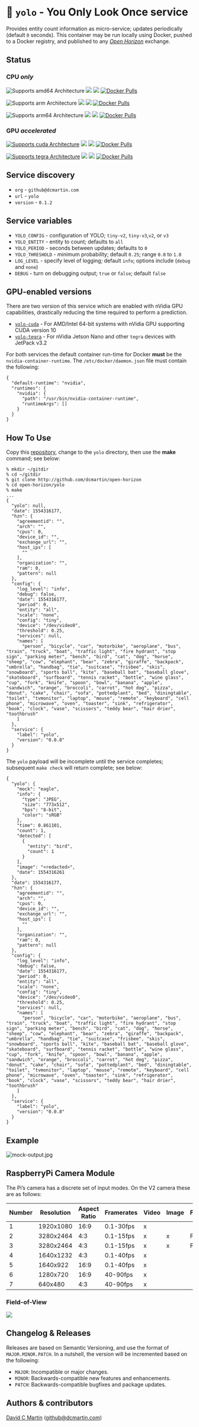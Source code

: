 # &#128064; `yolo` - You Only Look Once service

Provides entity count information as micro-service; updates periodically (default `0` seconds).  This container may be run locally using Docker, pushed to a Docker registry, and published to any [_Open Horizon_][open-horizon] exchange.

## Status

### CPU _only_

![Supports amd64 Architecture][amd64-shield]
[![](https://images.microbadger.com/badges/image/dcmartin/amd64_yolo.svg)](https://microbadger.com/images/dcmartin/amd64_yolo)
[![](https://images.microbadger.com/badges/version/dcmartin/amd64_yolo.svg)](https://microbadger.com/images/dcmartin/amd64_yolo "Get your own version badge on microbadger.com")
[![Docker Pulls][pulls-amd64]][docker-amd64]

[docker-amd64]: https://hub.docker.com/r/dcmartin/amd64_yolo
[pulls-amd64]: https://img.shields.io/docker/pulls/dcmartin/amd64_yolo.svg

![Supports arm Architecture][arm-shield]
[![](https://images.microbadger.com/badges/image/dcmartin/arm_yolo.svg)](https://microbadger.com/images/dcmartin/arm_yolo)
[![](https://images.microbadger.com/badges/version/dcmartin/arm_yolo.svg)](https://microbadger.com/images/dcmartin/arm_yolo "Get your own version badge on microbadger.com")
[![Docker Pulls][pulls-arm]][docker-arm]

[docker-arm]: https://hub.docker.com/r/dcmartin/arm_yolo
[pulls-arm]: https://img.shields.io/docker/pulls/dcmartin/arm_yolo.svg

![Supports arm64 Architecture][arm64-shield]
[![](https://images.microbadger.com/badges/image/dcmartin/arm64_yolo.svg)](https://microbadger.com/images/dcmartin/arm64_yolo)
[![](https://images.microbadger.com/badges/version/dcmartin/arm64_yolo.svg)](https://microbadger.com/images/dcmartin/arm64_yolo "Get your own version badge on microbadger.com")
[![Docker Pulls][pulls-arm64]][docker-arm64]

[docker-arm64]: https://hub.docker.com/r/dcmartin/arm64_yolo
[pulls-arm64]: https://img.shields.io/docker/pulls/dcmartin/arm64_yolo.svg

[arm64-shield]: https://img.shields.io/badge/arm64-yes-green.svg
[amd64-shield]: https://img.shields.io/badge/amd64-yes-green.svg
[arm-shield]: https://img.shields.io/badge/arm-yes-green.svg

### GPU _accelerated_

[docker-cuda]: https://hub.docker.com/r/dcmartin/amd64_yolo-cuda
[pulls-cuda]: https://img.shields.io/docker/pulls/dcmartin/amd64_yolo-cuda.svg
[cuda-shield]: https://img.shields.io/badge/cuda-yes-green.svg
[![Supports cuda Architecture][cuda-shield]](../yolo-cuda/README.md)
[![](https://images.microbadger.com/badges/image/dcmartin/amd64_yolo-cuda.svg)](https://microbadger.com/images/dcmartin/amd64_yolo-cuda)
[![](https://images.microbadger.com/badges/version/dcmartin/amd64_yolo-cuda.svg)](https://microbadger.com/images/dcmartin/amd64_yolo-cuda "Get your own version badge on microbadger.com")
[![Docker Pulls][pulls-cuda]][docker-cuda]

[docker-tegra]: https://hub.docker.com/r/dcmartin/arm64_yolo-tegra
[pulls-tegra]: https://img.shields.io/docker/pulls/dcmartin/arm64_yolo-tegra.svg
[tegra-shield]: https://img.shields.io/badge/tegra-yes-green.svg
[![Supports tegra Architecture][tegra-shield]](../yolo-tegra/README.md)
[![](https://images.microbadger.com/badges/image/dcmartin/arm64_yolo-tegra.svg)](https://microbadger.com/images/dcmartin/arm64_yolo-tegra)
[![](https://images.microbadger.com/badges/version/dcmartin/arm64_yolo-tegra.svg)](https://microbadger.com/images/dcmartin/arm64_yolo-tegra "Get your own version badge on microbadger.com")
[![Docker Pulls][pulls-tegra]][docker-tegra]


## Service discovery
+ `org` - `github@dcmartin.com`
+ `url` - `yolo`
+ `version` - `0.1.2`

## Service variables
+ `YOLO_CONFIG` - configuration of YOLO; `tiny-v2`, `tiny-v3`,`v2`, or `v3`
+ `YOLO_ENTITY` - entity to count; defaults to `all`
+ `YOLO_PERIOD` - seconds between updates; defaults to `0`
+ `YOLO_THRESHOLD` - minimum probability; default `0.25`; range `0.0` to `1.0`
+ `LOG_LEVEL` - specify level of logging; default `info`; options include (`debug` and `none`)
+ `DEBUG` - turn on debugging output; `true` or `false`; default `false`

## GPU-enabled versions
There are two version of this service which are enabled with nVidia GPU capabilities, drastically reducing the time required to perform a prediction.

+ [`yolo-cuda`](../yolo-cuda/README.md) - For AMD/Intel 64-bit systems with nVidia GPU supporting CUDA version 10
+ [`yolo-tegra`](../yolo-tegra/README.md) - For nVidia Jetson Nano and other `tegra` devices with JetPack v3.2

For both services the default container run-time for Docker **must** be the `nvidia-container-runtime`.  The `/etc/docker/daemon.json` file must contain the following:

```
{
  "default-runtime": "nvidia",
  "runtimes": {
    "nvidia": {
      "path": "/usr/bin/nvidia-container-runtime",
      "runtimeArgs": []
    }
  }
}
```

## How To Use

Copy this [repository][repository], change to the `yolo` directory, then use the **make** command; see below:

```
% mkdir ~/gitdir
% cd ~/gitdir
% git clone http://github.com/dcmartin/open-horizon
% cd open-horizon/yolo
% make
...
{
  "yolo": null,
  "date": 1554316177,
  "hzn": {
    "agreementid": "",
    "arch": "",
    "cpus": 0,
    "device_id": "",
    "exchange_url": "",
    "host_ips": [
      ""
    ],
    "organization": "",
    "ram": 0,
    "pattern": null
  },
  "config": {
    "log_level": "info",
    "debug": false,
    "date": 1554316177,
    "period": 0,
    "entity": "all",
    "scale": "none",
    "config": "tiny",
    "device": "/dev/video0",
    "threshold": 0.25,
    "services": null,
    "names": [
      "person", "bicycle", "car", "motorbike", "aeroplane", "bus", "train", "truck", "boat", "traffic light", "fire hydrant", "stop sign", "parking meter", "bench", "bird", "cat", "dog", "horse", "sheep", "cow", "elephant", "bear", "zebra", "giraffe", "backpack", "umbrella", "handbag", "tie", "suitcase", "frisbee", "skis", "snowboard", "sports ball", "kite", "baseball bat", "baseball glove", "skateboard", "surfboard", "tennis racket", "bottle", "wine glass", "cup", "fork", "knife", "spoon", "bowl", "banana", "apple", "sandwich", "orange", "broccoli", "carrot", "hot dog", "pizza", "donut", "cake", "chair", "sofa", "pottedplant", "bed", "diningtable", "toilet", "tvmonitor", "laptop", "mouse", "remote", "keyboard", "cell phone", "microwave", "oven", "toaster", "sink", "refrigerator", "book", "clock", "vase", "scissors", "teddy bear", "hair drier", "toothbrush"
    ]
  },
  "service": {
    "label": "yolo",
    "version": "0.0.8"
  }
}
```

The `yolo` payload will be incomplete until the service completes; subsequent `make check` will return complete; see below:

```
{
  "yolo": {
    "mock": "eagle",
    "info": {
      "type": "JPEG",
      "size": "773x512",
      "bps": "8-bit",
      "color": "sRGB"
    },
    "time": 0.861101,
    "count": 1,
    "detected": [
      {
        "entity": "bird",
        "count": 1
      }
    ],
    "image": "<redacted>",
    "date": 1554316261
  },
  "date": 1554316177,
  "hzn": {
    "agreementid": "",
    "arch": "",
    "cpus": 0,
    "device_id": "",
    "exchange_url": "",
    "host_ips": [
      ""
    ],
    "organization": "",
    "ram": 0,
    "pattern": null
  },
  "config": {
    "log_level": "info",
    "debug": false,
    "date": 1554316177,
    "period": 0,
    "entity": "all",
    "scale": "none",
    "config": "tiny",
    "device": "/dev/video0",
    "threshold": 0.25,
    "services": null,
    "names": [
      "person", "bicycle", "car", "motorbike", "aeroplane", "bus", "train", "truck", "boat", "traffic light", "fire hydrant", "stop sign", "parking meter", "bench", "bird", "cat", "dog", "horse", "sheep", "cow", "elephant", "bear", "zebra", "giraffe", "backpack", "umbrella", "handbag", "tie", "suitcase", "frisbee", "skis", "snowboard", "sports ball", "kite", "baseball bat", "baseball glove", "skateboard", "surfboard", "tennis racket", "bottle", "wine glass", "cup", "fork", "knife", "spoon", "bowl", "banana", "apple", "sandwich", "orange", "broccoli", "carrot", "hot dog", "pizza", "donut", "cake", "chair", "sofa", "pottedplant", "bed", "diningtable", "toilet", "tvmonitor", "laptop", "mouse", "remote", "keyboard", "cell phone", "microwave", "oven", "toaster", "sink", "refrigerator", "book", "clock", "vase", "scissors", "teddy bear", "hair drier", "toothbrush"
    ]
  },
  "service": {
    "label": "yolo",
    "version": "0.0.8"
  }
}
```

## Example

![mock-output.jpg](samples/mock-output.jpg?raw=true "YOLO")

## RaspberryPi Camera Module
The Pi’s camera has a discrete set of input modes. On the V2 camera these are as follows:

Number|Resolution|Aspect Ratio|Framerates|Video|Image|FoV|Binning
:-------|-------|-------|-------|-------|-------|-------|-------
1|1920x1080|16:9|0.1-30fps|x|||Partial|None
2|3280x2464|4:3|0.1-15fps|x|x|Full|None
3|3280x2464|4:3|0.1-15fps|x|x|Full|None
4|1640x1232|4:3|0.1-40fps|x|||Full|2x2
5|1640x922|16:9|0.1-40fps|x|||Full|2x2
6|1280x720|16:9|40-90fps|x|||Partial|2x2
7|640x480|4:3|40-90fps|x|||Partial|2x2

### Field-of-View
<img src="https://picamera.readthedocs.io/en/release-1.12/_images/sensor_area_2.png">

## Changelog & Releases

Releases are based on Semantic Versioning, and use the format
of ``MAJOR.MINOR.PATCH``. In a nutshell, the version will be incremented
based on the following:

- ``MAJOR``: Incompatible or major changes.
- ``MINOR``: Backwards-compatible new features and enhancements.
- ``PATCH``: Backwards-compatible bugfixes and package updates.

## Authors & contributors

[David C Martin][dcmartin] (github@dcmartin.com)

[userinput]: ../yolo/userinput.json
[service-json]: ../yolo/service.json
[build-json]: ../yolo/build.json
[dockerfile]: ../yolo/Dockerfile


[dcmartin]: https://github.com/dcmartin
[issue]: https://github.com/dcmartin/open-horizon/issues
[macos-install]: http://pkg.bluehorizon.network/macos
[open-horizon]: http://github.com/open-horizon/
[repository]: https://github.com/dcmartin/open-horizon
[setup]: ../setup/README.md
